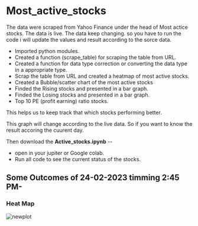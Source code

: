 # Most_active_stocks

The data were scraped from Yahoo Finance under the head of Most actice stocks.
The data is live. The data keep changing. so you have to run the code i will update the values and result according to the sorce data.

* Imported python modules.
* Created a function (scrape_table) for scraping the table from URL.
* Created a function for data type correction or converting the data type in a appropriate type.
* Scrap the table from URL and created a heatmap of most active stocks.
* Created a Bubble/scatter chart of the most active stocks
* Finded the Rising stocks and presented in a bar graph.
* Finded the Losing stocks and presented in a bar graph.
* Top 10 PE (profit earning) ratio stocks.

This helps us to keep track that which stocks performing better.

This graph will change according to the live data. So if you want to know the result accoring the cuurent day.

Then download the **Active_stocks.ipynb** --
* open in your jupiter or Google colab.
* Run all code to see the current status of the stocks.



## Some Outcomes of 24-02-2023 timming 2:45 PM-

### Heat Map 

![newplot](https://user-images.githubusercontent.com/111237089/221138545-f0c8e713-555e-43fb-87f8-2ef41d4f6da7.png)





